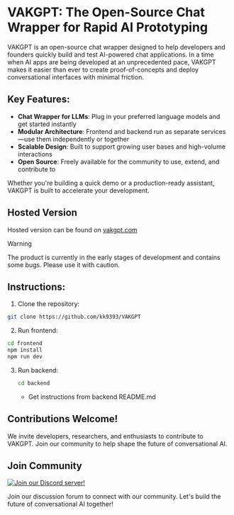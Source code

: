 # VAKGPT: The Open-Source Chat Wrapper for Rapid AI Prototyping

VAKGPT is an open-source chat wrapper designed to help developers and founders quickly build and test AI-powered chat applications. In a time when AI apps are being developed at an unprecedented pace, VAKGPT makes it easier than ever to create proof-of-concepts and deploy conversational interfaces with minimal friction.

## Key Features:

* **Chat Wrapper for LLMs**: Plug in your preferred language models and get started instantly
* **Modular Architecture**: Frontend and backend run as separate services—use them independently or together
* **Scalable Design**: Built to support growing user bases and high-volume interactions
* **Open Source**: Freely available for the community to use, extend, and contribute to

Whether you're building a quick demo or a production-ready assistant, VAKGPT is built to accelerate your development.

## Hosted Version

Hosted version can be found on [vakgpt.com](https://vakgpt.com)
> [!WARNING]
> The product is currently in the early stages of development and contains some bugs. Please use it with caution.


## Instructions:

1. Clone the repository:
```sh
git clone https://github.com/kk9393/VAKGPT
```


2. Run frontend:
```sh
cd frontend
npm install
npm run dev
```


3. Run backend:
    ```sh
    cd backend
    ```

    - Get instructions from backend README.md

## Contributions Welcome!

We invite developers, researchers, and enthusiasts to contribute to VAKGPT. Join our community to help shape the future of conversational AI.


## Join Community

[![Join our Discord server!](https://invidget.switchblade.xyz/3CS9a9YHfx)](https://discord.gg/3CS9a9YHfx)


Join our discussion forum to connect with our community. Let's build the future of conversational AI together!
